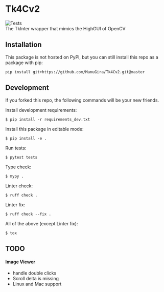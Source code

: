 # Tk4Cv2
![Tests](https://github.com/ManuGira/Tk4Cv2/actions/workflows/tests.yml/badge.svg)  
The TkInter wrapper that mimics the HighGUI of OpenCV

## Installation
This package is not hosted on PyPl, but you can still install this repo as a package with pip:
```
pip install git+https://github.com/ManuGira/Tk4Cv2.git@master
```

## Development
If you forked this repo, the following commands will be your new friends.

Install development requirements:
```
$ pip install -r requirements_dev.txt
```
Install this package in editable mode:
```
$ pip install -e .
```
Run tests:
```
$ pytest tests 
```
Type check:
```
$ mypy .
```
Linter check:
```
$ ruff check .
```
Linter fix:
```
$ ruff check --fix .
```
All of the above (except Linter fix):
```
$ tox
```


## TODO
#### Image Viewer
* handle double clicks
* Scroll delta is missing
* Linux and Mac support
